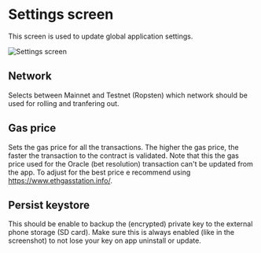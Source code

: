 # Settings screen

This screen is used to update global application settings.

![Settings screen](https://i.imgur.com/tzUk8KR.png)


## Network
Selects between Mainnet and Testnet (Ropsten) which network should be used for rolling and tranfering out.

## Gas price
Sets the gas price for all the transactions.
The higher the gas price, the faster the transaction to the contract is validated.
Note that this the gas price used for the Oracle (bet resolution) transaction can't be updated from the app.
To adjust for the best price e recommend using <https://www.ethgasstation.info/>.

## Persist keystore
This should be enable to backup the (encrypted) private key to the external phone storage (SD card).
Make sure this is always enabled (like in the screenshot) to not lose your key on app uninstall or update.
